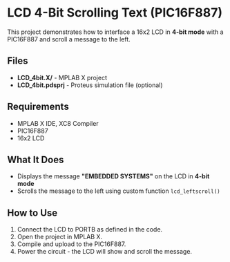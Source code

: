 # LCD 4-Bit Scrolling Text (PIC16F887)

This project demonstrates how to interface a 16x2 LCD in **4-bit mode** with a PIC16F887 and scroll a message to the left.

## Files
- **LCD_4bit.X/** - MPLAB X project
- **LCD_4bit.pdsprj** - Proteus simulation file (optional)

## Requirements
- MPLAB X IDE, XC8 Compiler
- PIC16F887
- 16x2 LCD

## What It Does
- Displays the message **"EMBEDDED SYSTEMS"** on the LCD in **4-bit mode**
- Scrolls the message to the left using custom function `lcd_leftscroll()`

## How to Use
1. Connect the LCD to PORTB as defined in the code.
2. Open the project in MPLAB X.
3. Compile and upload to the PIC16F887.
4. Power the circuit - the LCD will show and scroll the message.

